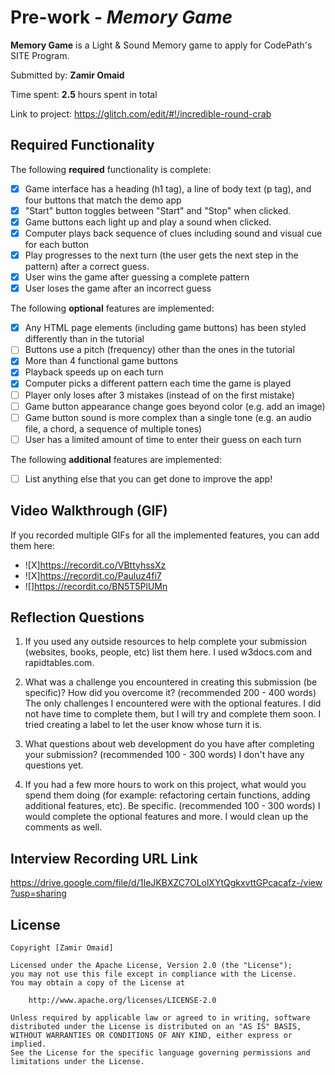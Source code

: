 # Pre-work - *Memory Game*

**Memory Game** is a Light & Sound Memory game to apply for CodePath's SITE Program. 

Submitted by: **Zamir Omaid**

Time spent: **2.5** hours spent in total

Link to project: https://glitch.com/edit/#!/incredible-round-crab

## Required Functionality

The following **required** functionality is complete:

* [X] Game interface has a heading (h1 tag), a line of body text (p tag), and four buttons that match the demo app
* [X] "Start" button toggles between "Start" and "Stop" when clicked. 
* [X] Game buttons each light up and play a sound when clicked. 
* [X] Computer plays back sequence of clues including sound and visual cue for each button
* [X] Play progresses to the next turn (the user gets the next step in the pattern) after a correct guess. 
* [X] User wins the game after guessing a complete pattern
* [X] User loses the game after an incorrect guess

The following **optional** features are implemented:

* [X] Any HTML page elements (including game buttons) has been styled differently than in the tutorial
* [ ] Buttons use a pitch (frequency) other than the ones in the tutorial
* [X] More than 4 functional game buttons
* [X] Playback speeds up on each turn
* [X] Computer picks a different pattern each time the game is played
* [ ] Player only loses after 3 mistakes (instead of on the first mistake)
* [ ] Game button appearance change goes beyond color (e.g. add an image)
* [ ] Game button sound is more complex than a single tone (e.g. an audio file, a chord, a sequence of multiple tones)
* [ ] User has a limited amount of time to enter their guess on each turn

The following **additional** features are implemented:

- [ ] List anything else that you can get done to improve the app!

## Video Walkthrough (GIF)

If you recorded multiple GIFs for all the implemented features, you can add them here:
* ![X]https://recordit.co/VBttyhssXz
* ![X]https://recordit.co/Pauluz4fi7
* ![]https://recordit.co/BN5T5PlUMn

## Reflection Questions
1. If you used any outside resources to help complete your submission (websites, books, people, etc) list them here. 
I used w3docs.com and rapidtables.com.

2. What was a challenge you encountered in creating this submission (be specific)? How did you overcome it? (recommended 200 - 400 words) 
The only challenges I encountered were with the optional features. I did not have time to complete them, but I will try and complete them soon. I tried creating a label to let the user know whose turn it is.

3. What questions about web development do you have after completing your submission? (recommended 100 - 300 words) 
I don't have any questions yet.

4. If you had a few more hours to work on this project, what would you spend them doing (for example: refactoring certain functions, adding additional features, etc). Be specific. (recommended 100 - 300 words) 
I would complete the optional features and more. I would clean up the comments as well.



## Interview Recording URL Link

https://drive.google.com/file/d/1IeJKBXZC7OLolXYtQgkxvttGPcacafz-/view?usp=sharing


## License

    Copyright [Zamir Omaid]

    Licensed under the Apache License, Version 2.0 (the "License");
    you may not use this file except in compliance with the License.
    You may obtain a copy of the License at

        http://www.apache.org/licenses/LICENSE-2.0

    Unless required by applicable law or agreed to in writing, software
    distributed under the License is distributed on an "AS IS" BASIS,
    WITHOUT WARRANTIES OR CONDITIONS OF ANY KIND, either express or implied.
    See the License for the specific language governing permissions and
    limitations under the License.
